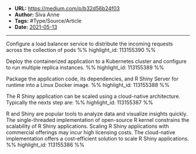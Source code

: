 - **URL:** https://medium.com/p/b32d56b24f03
- **Author:** Siva Anne
- **Tags:** #Type/Source/Article
- **Date:** [2021-05-13](../_daily/2021-05-13.md)
---

Configure a load balancer service to distribute the incoming requests across the collection of pods %% highlight_id: 113155390 %%


Deploy the containerized application to a Kubernetes cluster and configure to run multiple replica instances. %% highlight_id: 113155389 %%


Package the application code, its dependencies, and R Shiny Server for runtime into a Linux Docker image. %% highlight_id: 113155388 %%


The R Shiny application can be scaled using a cloud-native architecture. Typically the nexts step are: %% highlight_id: 113155387 %%


R and Shiny are popular tools to analyze data and visualize insights quickly. The single-threaded implementation of open-source R kernel constrains the scalability of R Shiny applications. Scaling R Shiny applications with commercial offerings may incur high licensing costs. The cloud-native implementation offers a cost-efficient solution to scale R Shiny applications. %% highlight_id: 113155386 %%

